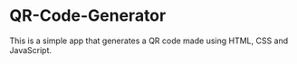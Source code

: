 # QR-Code-Generator
This is a simple app that generates a QR code made using HTML, CSS and JavaScript. 
